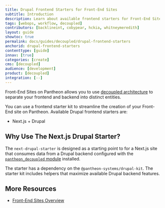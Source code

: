 ```yaml
---
title: Drupal Frontend Starters for Front-End Sites
subtitle: Introduction
description: Learn about available frontend starters for Front-End Sites.
tags: [webops, workflow, decoupled]
contributors: [backlineint, cobypear, hckia, whitneymeredith]
layout: guide
showtoc: true
permalink: docs/guides/decoupled/drupal-frontend-starters
anchorid: drupal-frontend-starters
contenttype: [guide]
innav: [true]
categories: [create]
cms: [decoupled]
audience: [development]
product: [decoupled]
integration: [--]
---
```


Front-End Sites on Pantheon allows you to use [decoupled architecture](/guides/decoupled/overview/#what-is-a-decoupled-site) to separate your frontend and backend into distinct entities.

You can use a frontend starter kit to streamline the creation of your Front-End site on Pantheon. Available Drupal frontend starters are:

- Next.js + Drupal

## Why Use The Next.js Drupal Starter?

The `next-drupal-starter` is designed as a starting point to for a Next.js site that consumes data from a Drupal backend configured with the [`pantheon_decoupled` module](https://www.drupal.org/project/pantheon_decoupled) installed.

The starter has a dependency on the `@pantheon-systems/drupal-kit`. The starter kit includes helpers that maximize available Drupal backend features.

## More Resources

- [Front-End Sites Overview](/guides/decoupled/overview)